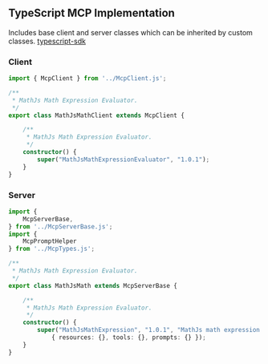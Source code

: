 ## TypeScript MCP Implementation

Includes base client and server classes which can be inherited by custom classes. <a href="https://github.com/modelcontextprotocol/typescript-sdk" target="_blank">typescript-sdk</a>

### Client
```typescript
import { McpClient } from '../McpClient.js';

/**
 * MathJs Math Expression Evaluator.
 */
export class MathJsMathClient extends McpClient {

    /**
     * MathJs Math Expression Evaluator.
     */
    constructor() {
        super("MathJsMathExpressionEvaluator", "1.0.1");
    }
}
```

### Server
```typescript
import {
    McpServerBase,
} from '../McpServerBase.js';
import {
    McpPromptHelper
} from '../McpTypes.js';

/**
 * MathJs Math Expression Evaluator.
 */
export class MathJsMath extends McpServerBase {

    /**
     * MathJs Math Expression Evaluator.
     */
    constructor() {
        super("MathJsMathExpression", "1.0.1", "MathJs math expression evaluator",
            { resources: {}, tools: {}, prompts: {} });
    }
}
```
